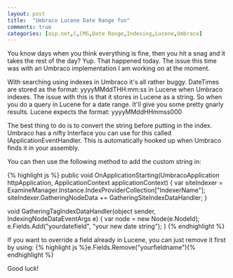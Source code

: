 ```yaml
---
layout: post
title:  "Umbraco Lucene Date Range fun"
comments: true
categories: [asp.net,C,CMS,Date Range,Indexing,Lucene,Umbraco]
---
```


You know days when you think everything is fine, then you hit a snag and it takes the rest of the day? Yup. That happened today. The issue this time was with an Umbraco implementation I am working on at the moment.

With searching using indexes in Umbraco it's all rather buggy. DateTimes are stored as the format: yyyyMMddTHH:mm:ss in Lucene when Umbraco indexes. The issue with this is that it stores in Lucene as a string. So when you do a query in Lucene for a date range. It'll give you some pretty gnarly results. Lucene expects the format: yyyyMMddHHmmss000

The best thing to do is to convert the string before putting in the index. Umbraco has a nifty Interface you can use for this called IApplicationEventHandler. This is automatically hooked up when Umbraco finds it in your assembly.

You can then use the following method to add the custom string in:

{% highlight js %}
public void OnApplicationStarting(UmbracoApplication httpApplication, ApplicationContext applicationContext)
{
	var siteIndexer = ExamineManager.Instance.IndexProviderCollection["IndexerName"];
	siteIndexer.GatheringNodeData += GatheringSiteIndexDataHandler;
}

void GatheringTagIndexDataHandler(object sender, IndexingNodeDataEventArgs e)
{
	var node = new Node(e.NodeId);
	e.Fields.Add("yourdatefield", "your new date string");
}
{% endhighlight %}

If you want to override a field already in Lucene, you can just remove it first by using:
{% highlight js %}e.Fields.Remove("yourfieldname"){% endhighlight %}

Good luck!
